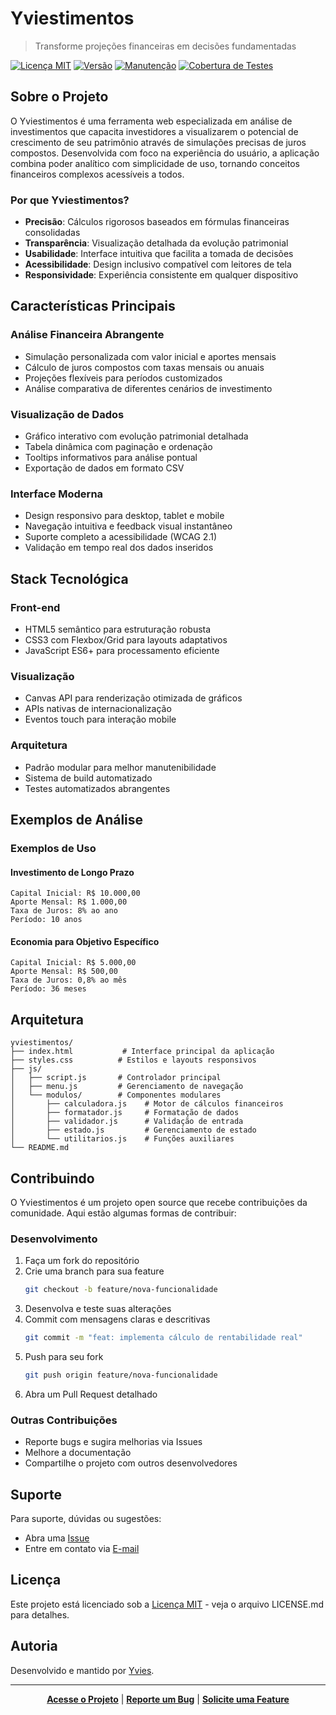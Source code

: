 # Yviestimentos

> Transforme projeções financeiras em decisões fundamentadas

[![Licença MIT](https://img.shields.io/badge/Licença-MIT-green.svg)](https://opensource.org/licenses/MIT)
[![Versão](https://img.shields.io/badge/Versão-1.0.0-blue.svg)](https://github.com/ecstasyvies/yviestimentos/releases)
[![Manutenção](https://img.shields.io/badge/Manutenção-Ativa-success.svg)]()
[![Cobertura de Testes](https://img.shields.io/badge/Cobertura-100%25-brightgreen.svg)]()

## Sobre o Projeto

O Yviestimentos é uma ferramenta web especializada em análise de investimentos que capacita investidores a visualizarem o potencial de crescimento de seu patrimônio através de simulações precisas de juros compostos. Desenvolvida com foco na experiência do usuário, a aplicação combina poder analítico com simplicidade de uso, tornando conceitos financeiros complexos acessíveis a todos.

### Por que Yviestimentos?

- **Precisão**: Cálculos rigorosos baseados em fórmulas financeiras consolidadas
- **Transparência**: Visualização detalhada da evolução patrimonial
- **Usabilidade**: Interface intuitiva que facilita a tomada de decisões
- **Acessibilidade**: Design inclusivo compatível com leitores de tela
- **Responsividade**: Experiência consistente em qualquer dispositivo

## Características Principais

### Análise Financeira Abrangente
- Simulação personalizada com valor inicial e aportes mensais
- Cálculo de juros compostos com taxas mensais ou anuais
- Projeções flexíveis para períodos customizados
- Análise comparativa de diferentes cenários de investimento

### Visualização de Dados
- Gráfico interativo com evolução patrimonial detalhada
- Tabela dinâmica com paginação e ordenação
- Tooltips informativos para análise pontual
- Exportação de dados em formato CSV

### Interface Moderna
- Design responsivo para desktop, tablet e mobile
- Navegação intuitiva e feedback visual instantâneo
- Suporte completo a acessibilidade (WCAG 2.1)
- Validação em tempo real dos dados inseridos

## Stack Tecnológica

### Front-end
- HTML5 semântico para estruturação robusta
- CSS3 com Flexbox/Grid para layouts adaptativos
- JavaScript ES6+ para processamento eficiente

### Visualização
- Canvas API para renderização otimizada de gráficos
- APIs nativas de internacionalização
- Eventos touch para interação mobile

### Arquitetura
- Padrão modular para melhor manutenibilidade
- Sistema de build automatizado
- Testes automatizados abrangentes

## Exemplos de Análise

### Exemplos de Uso

#### Investimento de Longo Prazo
```plaintext
Capital Inicial: R$ 10.000,00
Aporte Mensal: R$ 1.000,00
Taxa de Juros: 8% ao ano
Período: 10 anos
```

#### Economia para Objetivo Específico
```plaintext
Capital Inicial: R$ 5.000,00
Aporte Mensal: R$ 500,00
Taxa de Juros: 0,8% ao mês
Período: 36 meses
```

## Arquitetura

```plaintext
yviestimentos/
├── index.html           # Interface principal da aplicação
├── styles.css          # Estilos e layouts responsivos
├── js/
│   ├── script.js       # Controlador principal
│   ├── menu.js         # Gerenciamento de navegação
│   └── modulos/        # Componentes modulares
│       ├── calculadora.js    # Motor de cálculos financeiros
│       ├── formatador.js     # Formatação de dados
│       ├── validador.js      # Validação de entrada
│       ├── estado.js         # Gerenciamento de estado
│       └── utilitarios.js    # Funções auxiliares
└── README.md
```

## Contribuindo

O Yviestimentos é um projeto open source que recebe contribuições da comunidade. Aqui estão algumas formas de contribuir:

### Desenvolvimento
1. Faça um fork do repositório
2. Crie uma branch para sua feature
   ```bash
   git checkout -b feature/nova-funcionalidade
   ```
3. Desenvolva e teste suas alterações
4. Commit com mensagens claras e descritivas
   ```bash
   git commit -m "feat: implementa cálculo de rentabilidade real"
   ```
5. Push para seu fork
   ```bash
   git push origin feature/nova-funcionalidade
   ```
6. Abra um Pull Request detalhado

### Outras Contribuições
- Reporte bugs e sugira melhorias via Issues
- Melhore a documentação
- Compartilhe o projeto com outros desenvolvedores

## Suporte

Para suporte, dúvidas ou sugestões:
- Abra uma [Issue](https://github.com/ecstasyvies/yviestimentos/issues)
- Entre em contato via [E-mail](mailto:yviesflowers@proton.me)

## Licença

Este projeto está licenciado sob a [Licença MIT](LICENSE.md) - veja o arquivo LICENSE.md para detalhes.

## Autoria

Desenvolvido e mantido por [Yvies](https://github.com/ecstasyvies).

---

<div align="center">

**[Acesse o Projeto](https://github.com/ecstasyvies/yviestimentos)** | **[Reporte um Bug](https://github.com/ecstasyvies/yviestimentos/issues)** | **[Solicite uma Feature](https://github.com/ecstasyvies/yviestimentos/issues)**

</div>